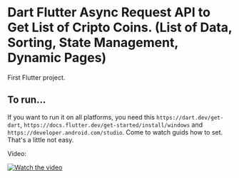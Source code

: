 # Dart Flutter Async Request API to Get List of Cripto Coins. (List of Data, Sorting, State Management, Dynamic Pages)

First Flutter project.

## To run...

If you want to run it on all platforms, you need this ```https://dart.dev/get-dart```, ```https://docs.flutter.dev/get-started/install/windows``` and ```https://developer.android.com/studio```.
Come to watch guids how to set. That's a little not easy.

Video:

[![Watch the video](https://i.gyazo.com/9aead42cb069eae9956e141f30f76f19.png)](https://i.gyazo.com/e6834c2768bc0aba7e2aa14dc5944e1d.mp4)

